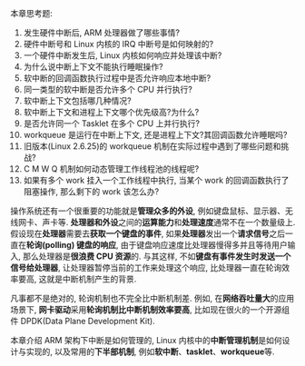 本章思考题:

1. 发生硬件中断后, ARM 处理器做了哪些事情?
2. 硬件中断号和 Linux 内核的 IRQ 中断号是如何映射的?
3. 一个硬件中断发生后, Linux 内核如何响应并处理该中断?
4. 为什么说中断上下文不能执行睡眠操作?
5. 软中断的回调函数执行过程中是否允许响应本地中断?
6. 同一类型的软中断是否允许多个 CPU 并行执行?
7. 软中断上下文包括哪几种情况?
8. 软中断上下文和进程上下文哪个优先级高?为什么?
9. 是否允许同一个 Tasklet 在多个 CPU 上并行执行?
10. workqueue 是运行在中断上下文, 还是进程上下文?其回调函数允许睡眠吗?
11. 旧版本(Linux 2.6.25)的 workqueue 机制在实际过程中遇到了哪些问题和挑战?
12. C M W Q 机制如何动态管理工作线程池的线程呢?
13.  如果有多个 work 挂入一个工作线程中执行, 当某个 work 的回调函数执行了阻塞操作, 那么剩下的 work 该怎么办?

操作系统还有一个很重要的功能就是**管理众多的外设**, 例如键盘鼠标、显示器、无线网卡、声卡等. **处理器和外设**之间的**运算能力**和**处理速度**通常不在一个数量级上. 假设现在**处理器**需要去**获取一个键盘的事件**, 如果**处理器**发出一个**请求信号**之后一直在**轮询(polling) 键盘的响应**, 由于键盘响应速度比处理器慢得多并且等待用户输入, 那么处理器是**很浪费 CPU 资源**的. 与其这样, 不如**键盘有事件发生时发送一个信号给处理器**, 让处理器暂停当前的工作来处理这个响应, 比处理器一直在轮询效率要高, 这就是中断机制产生的背景.

凡事都不是绝对的, 轮询机制也不完全比中断机制差. 例如, 在**网络吞吐量大**的应用场景下, **网卡驱动**采用**轮询机制比中断机制效率要高**, 比如现在很火的一个开源组件 DPDK(Data Plane Development Kit).

本章介绍 ARM 架构下中断是如何管理的, Linux 内核中的**中断管理机制**是如何设计与实现的, 以及常用的**下半部机制**, 例如**软中断**、**tasklet**、**workqueue**等.